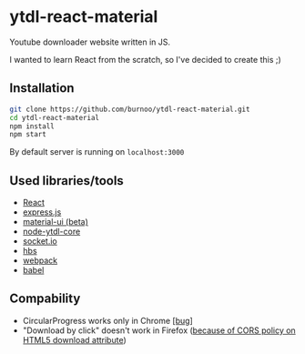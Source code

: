 # ytdl-react-material
Youtube downloader website written in JS.

I wanted to learn React from the scratch, so I've decided to create this ;)

## Installation
```bash
git clone https://github.com/burnoo/ytdl-react-material.git
cd ytdl-react-material
npm install
npm start
```
By default server is running on `localhost:3000`

## Used libraries/tools
* [React](https://facebook.github.io/react/)
* [express.js](https://expressjs.com/)
* [material-ui (beta)](https://material-ui-1dab0.firebaseapp.com/)
* [node-ytdl-core](https://github.com/fent/node-ytdl-core)
* [socket.io](https://socket.io)
* [hbs](http://handlebarsjs.com/)
* [webpack](https://webpack.js.org/)
* [babel](https://babeljs.io/)

## Compability
* CircularProgress works only in Chrome [[bug]](https://github.com/callemall/material-ui/issues/5524)
* "Download by click" doesn't work in Firefox ([because of CORS policy on HTML5 download attribute](https://bugzilla.mozilla.org/show_bug.cgi?id=874009))
